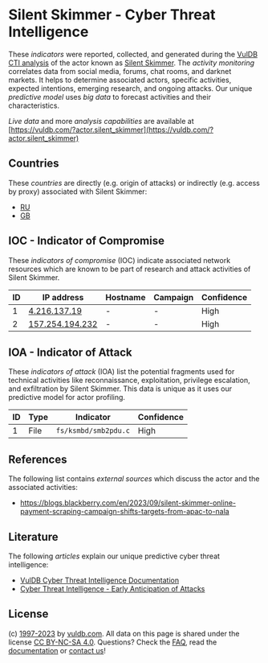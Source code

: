 # Silent Skimmer - Cyber Threat Intelligence

These _indicators_ were reported, collected, and generated during the [VulDB CTI analysis](https://vuldb.com/?kb.cti) of the actor known as [Silent Skimmer](https://vuldb.com/?actor.silent_skimmer). The _activity monitoring_ correlates data from social media, forums, chat rooms, and darknet markets. It helps to determine associated actors, specific activities, expected intentions, emerging research, and ongoing attacks. Our unique _predictive model_ uses _big data_ to forecast activities and their characteristics.

_Live data_ and more _analysis capabilities_ are available at [https://vuldb.com/?actor.silent_skimmer](https://vuldb.com/?actor.silent_skimmer)

## Countries

These _countries_ are directly (e.g. origin of attacks) or indirectly (e.g. access by proxy) associated with Silent Skimmer:

* [RU](https://vuldb.com/?country.ru)
* [GB](https://vuldb.com/?country.gb)

## IOC - Indicator of Compromise

These _indicators of compromise_ (IOC) indicate associated network resources which are known to be part of research and attack activities of Silent Skimmer.

ID | IP address | Hostname | Campaign | Confidence
-- | ---------- | -------- | -------- | ----------
1 | [4.216.137.19](https://vuldb.com/?ip.4.216.137.19) | - | - | High
2 | [157.254.194.232](https://vuldb.com/?ip.157.254.194.232) | - | - | High

## IOA - Indicator of Attack

These _indicators of attack_ (IOA) list the potential fragments used for technical activities like reconnaissance, exploitation, privilege escalation, and exfiltration by Silent Skimmer. This data is unique as it uses our predictive model for actor profiling.

ID | Type | Indicator | Confidence
-- | ---- | --------- | ----------
1 | File | `fs/ksmbd/smb2pdu.c` | High

## References

The following list contains _external sources_ which discuss the actor and the associated activities:

* https://blogs.blackberry.com/en/2023/09/silent-skimmer-online-payment-scraping-campaign-shifts-targets-from-apac-to-nala

## Literature

The following _articles_ explain our unique predictive cyber threat intelligence:

* [VulDB Cyber Threat Intelligence Documentation](https://vuldb.com/?kb.cti)
* [Cyber Threat Intelligence - Early Anticipation of Attacks](https://www.scip.ch/en/?labs.20201022)

## License

(c) [1997-2023](https://vuldb.com/?kb.changelog) by [vuldb.com](https://vuldb.com/?kb.about). All data on this page is shared under the license [CC BY-NC-SA 4.0](https://creativecommons.org/licenses/by-nc-sa/4.0/). Questions? Check the [FAQ](https://vuldb.com/?kb.faq), read the [documentation](https://vuldb.com/?kb) or [contact us](https://vuldb.com/?contact)!
